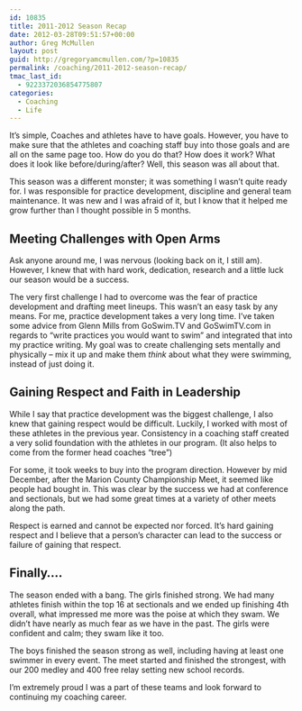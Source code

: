 ```yaml
---
id: 10835
title: 2011-2012 Season Recap
date: 2012-03-28T09:51:57+00:00
author: Greg McMullen
layout: post
guid: http://gregoryamcmullen.com/?p=10835
permalink: /coaching/2011-2012-season-recap/
tmac_last_id:
  - 9223372036854775807
categories:
  - Coaching
  - Life
---
```

It&#8217;s simple, Coaches and athletes have to have goals. However, you have to make sure that the athletes and coaching staff buy into those goals and are all on the same page too. How do you do that? How does it work? What does it look like before/during/after? Well, this season was all about that.

This season was a different monster; it was something I wasn&#8217;t quite ready for. I was responsible for practice development, discipline and general team maintenance. It was new and I was afraid of it, but I know that it helped me grow further than I thought possible in 5 months.

## Meeting Challenges with Open Arms

Ask anyone around me, I was nervous (looking back on it, I still am). However, I knew that with hard work, dedication, research and a little luck our season would be a success.

The very first challenge I had to overcome was the fear of practice development and drafting meet lineups. This wasn&#8217;t an easy task by any means. For me, practice development takes a very long time. I&#8217;ve taken some advice from Glenn Mills from GoSwim.TV and GoSwimTV.com in regards to &#8220;write practices you would want to swim&#8221; and integrated that into my practice writing. My goal was to create challenging sets mentally and physically &#8211; mix it up and make them _think_ about what they were swimming, instead of just doing it.

## Gaining Respect and Faith in Leadership

While I say that practice development was the biggest challenge, I also knew that gaining respect would be difficult. Luckily, I worked with most of these athletes in the previous year. Consistency in a coaching staff created a very solid foundation with the athletes in our program. (It also helps to come from the former head coaches &#8220;tree&#8221;)

For some, it took weeks to buy into the program direction. However by mid December, after the Marion County Championship Meet, it seemed like people had bought in. This was clear by the success we had at conference and sectionals, but we had some great times at a variety of other meets along the path.

Respect is earned and cannot be expected nor forced. It&#8217;s hard gaining respect and I believe that a person&#8217;s character can lead to the success or failure of gaining that respect.

## Finally&#8230;.

The season ended with a bang. The girls finished strong. We had many athletes finish within the top 16 at sectionals and we ended up finishing 4th overall, what impressed me more was the poise at which they swam. We didn&#8217;t have nearly as much fear as we have in the past. The girls were confident and calm; they swam like it too.

The boys finished the season strong as well, including having at least one swimmer in every event. The meet started and finished the strongest, with our 200 medley and 400 free relay setting new school records.

I&#8217;m extremely proud I was a part of these teams and look forward to continuing my coaching career.